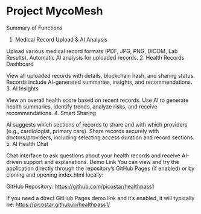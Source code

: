 # Project MycoMesh
Summary of Functions
1. Medical Record Upload & AI Analysis

Upload various medical record formats (PDF, JPG, PNG, DICOM, Lab Results).
Automatic AI analysis for uploaded records.
2. Health Records Dashboard

View all uploaded records with details, blockchain hash, and sharing status.
Records include AI-generated summaries, insights, and recommendations.
3. AI Insights

View an overall health score based on recent records.
Use AI to generate health summaries, identify trends, analyze risks, and receive recommendations.
4. Smart Sharing

AI suggests which sections of records to share and with which providers (e.g., cardiologist, primary care).
Share records securely with doctors/providers, including selecting access duration and record sections.
5. AI Health Chat

Chat interface to ask questions about your health records and receive AI-driven support and explanations.
Demo Link
You can view and try the application directly through the repository’s GitHub Pages (if enabled) or by cloning and opening index.html locally:

GitHub Repository:
https://github.com/picostar/healthpass1

If you need a direct GitHub Pages demo link and it’s enabled, it will typically be:
https://picostar.github.io/healthpass1/
